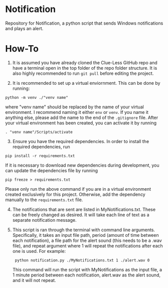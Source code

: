 # Notification
Repository for Notification, a python script that sends Windows notifications and plays an alert.

# How-To

1. It is assumed you have already cloned the Clue-Less GitHub repo and have a terminal open in the top folder of the repo folder structure.  It is also highly recommended to run `git pull` before editing the project.
  
2. It is recommended to set up a virtual enviornment. This can be done by running:
```
python -m venv ./"venv name"
```
where "venv name" should be replaced by the name of your virtual environment.  I recommend naming it either `env` or `venv`.  If you name it anything else, please add the name to the end of the `.gitignore` file.
After your virtual environment has been created, you can activate it by running
```
. "venv name"/Scripts/activate
```

3. Ensure you have the required dependencies. In order to install the required dependencies, run
```
pip install -r requirements.txt
```
If it is necessary to download new dependencies during development, you can update the dependencies file by running
```
pip freeze > requirements.txt
```
Please only run the above command if you are in a virtual environment created exclusively for this project.  Otherwise, add the dependency manually to the `requirements.txt` file.

4. The notifications that are sent are listed in MyNotifications.txt. These can be freely changed as desired. It will take each line of text as a separate notification message.

6. This script is ran through the terminal with command line arguments. Specifically, it takes an input file path, period (amount of time between each notification), a file path for the alert sound (this needs to be a .wav file), and repeat argument where 1 will repeat the notifications after each one is used. For example:
   ```
    python notification.py ./MyNotifications.txt 1 ./alert.wav 0
   ```
   This command will run the script with MyNotifications as the input file, a 1 minute period between each notification, alert.wav as the alert sound, and it will not repeat.
   
